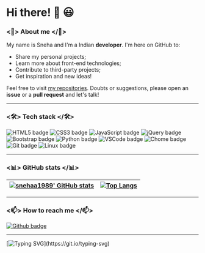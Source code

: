 # Hi there! 👋 😃
 

### <🌹> About me </🌹>

My name is Sneha and I'm a Indian **developer**. I'm here on GitHub to:
- Share my personal projects;
- Learn more about front-end technologies;
- Contribute to third-party projects;
- Get inspiration and new ideas!

Feel free to visit [my repositories](https://github.com/snehaa1989?tab=repositories). Doubts or suggestions, please open an **issue** or a **pull request** and let's talk!

---

### <🛠> Tech stack </🛠>

![HTML5 badge](https://img.shields.io/badge/HTML5-E34F26?style=for-the-badge&logo=html5&logoColor=white) ![CSS3 badge](https://img.shields.io/badge/CSS3-1572B6?style=for-the-badge&logo=css3&logoColor=white) ![JavaScript badge](https://img.shields.io/badge/JavaScript-323330?style=for-the-badge&logo=javascript&logoColor=F7DF1E) ![jQuery badge](https://img.shields.io/badge/jQuery-0769AD?style=for-the-badge&logo=jquery&logoColor=white) ![Bootstrap badge](https://img.shields.io/badge/Bootstrap-563D7C?style=for-the-badge&logo=bootstrap&logoColor=white) ![Python badge](https://img.shields.io/badge/Python-FFD43B?style=for-the-badge&logo=python&logoColor=blue) ![VSCode badge](https://img.shields.io/badge/Visual_Studio_Code-0078D4?style=for-the-badge&logo=visual%20studio%20code&logoColor=white) ![Chome badge](https://img.shields.io/badge/Google_chrome-4285F4?style=for-the-badge&logo=Google-chrome&logoColor=white) ![Git badge](https://img.shields.io/badge/GIT-F05032?style=for-the-badge&logo=git&logoColor=white) ![Linux badge](https://img.shields.io/badge/Linux-FCC624?style=for-the-badge&logo=linux&logoColor=black)

---

### <📊> GitHub stats </📊>


[![snehaa1989' GitHub stats](https://github-readme-stats.vercel.app/api?username=snehaa1989&show_icons=true&theme=dark&text_color=fff&border_color=79ff97&hide_title=true)](https://github.com/snehaa1989) | [![Top Langs](https://github-readme-stats.vercel.app/api/top-langs/?username=snehaa1989&theme=dark&text_color=fff&border_color=79ff97&layout=compact)](https://github.com/snehaa1989) 
| ----------- | ------------ |

---

### <📫> How to reach me </📫>

[![Github badge](https://img.shields.io/badge/snehaa1989-100000?style=for-the-badge&logo=github&logoColor=white)](https://github.com/snehaa1989) 

---

[![Typing SVG](https://readme-typing-svg.herokuapp.com?font=Ubuntu&color=%230EAA20&vCenter=true&lines=Thanks+for+visiting!+You're+welcome!)](https://git.io/typing-svg)
